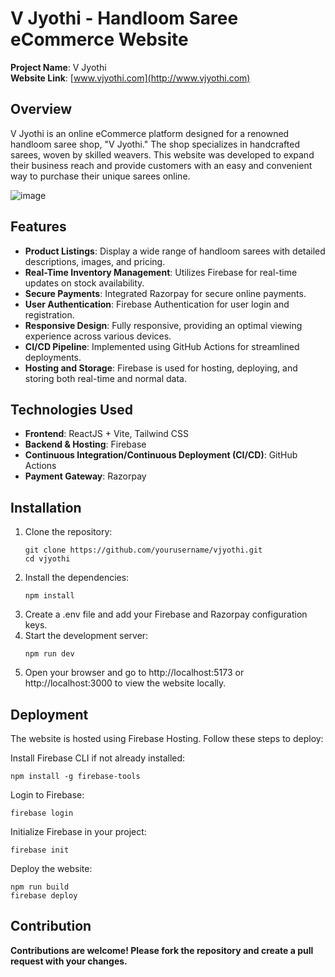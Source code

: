 # V Jyothi - Handloom Saree eCommerce Website

**Project Name**: V Jyothi  
**Website Link**: [www.vjyothi.com](http://www.vjyothi.com)

## Overview

V Jyothi is an online eCommerce platform designed for a renowned handloom saree shop, "V Jyothi." The shop specializes in handcrafted sarees, woven by skilled weavers. This website was developed to expand their business reach and provide customers with an easy and convenient way to purchase their unique sarees online.

![image](https://github.com/user-attachments/assets/14c8d102-5e27-4841-945e-5b5f7c381076)


## Features

- **Product Listings**: Display a wide range of handloom sarees with detailed descriptions, images, and pricing.
- **Real-Time Inventory Management**: Utilizes Firebase for real-time updates on stock availability.
- **Secure Payments**: Integrated Razorpay for secure online payments.
- **User Authentication**: Firebase Authentication for user login and registration.
- **Responsive Design**: Fully responsive, providing an optimal viewing experience across various devices.
- **CI/CD Pipeline**: Implemented using GitHub Actions for streamlined deployments.
- **Hosting and Storage**: Firebase is used for hosting, deploying, and storing both real-time and normal data.

## Technologies Used

- **Frontend**: ReactJS + Vite, Tailwind CSS
- **Backend & Hosting**: Firebase
- **Continuous Integration/Continuous Deployment (CI/CD)**: GitHub Actions
- **Payment Gateway**: Razorpay


## Installation

1. Clone the repository:
   ```
   git clone https://github.com/yourusername/vjyothi.git
   cd vjyothi
2. Install the dependencies:
   ```
   npm install
3. Create a .env file and add your Firebase and Razorpay configuration keys.
4. Start the development server:
   ```
   npm run dev
5. Open your browser and go to http://localhost:5173 or http://localhost:3000 to view the website locally.

## Deployment
The website is hosted using Firebase Hosting. Follow these steps to deploy:

Install Firebase CLI if not already installed:
```
npm install -g firebase-tools
```
Login to Firebase:
```
firebase login
```
Initialize Firebase in your project:
```
firebase init
```
Deploy the website:
```
npm run build
firebase deploy
```

## Contribution
**Contributions are welcome! Please fork the repository and create a pull request with your changes.**


